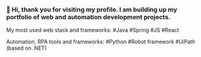 ### 👋 Hi, thank you for visiting my profile. I am building up my portfolio of web and automation development projects.

My most used web stack and frameworks:
#Java #Spring #JS #React

Automation, RPA tools and frameworks:
#Python #Robot framework #UiPath (based on .NET)

<!--
**Mitkoo/Mitkoo** is a ✨ _special_ ✨ repository because its `README.md` (this file) appears on your GitHub profile.

Here are some ideas to get you started:

- 🔭 I’m currently working on ...
- 🌱 I’m currently learning ...
- 👯 I’m looking to collaborate on ...
- 🤔 I’m looking for help with ...
- 💬 Ask me about ...
- 📫 How to reach me: ...
- 😄 Pronouns: ...
- ⚡ Fun fact: ...
-->
